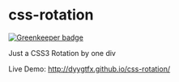 # css-rotation

[![Greenkeeper badge](https://badges.greenkeeper.io/dyygtfx/css-rotation.svg)](https://greenkeeper.io/)

Just a CSS3 Rotation by one div

Live Demo: http://dyygtfx.github.io/css-rotation/


